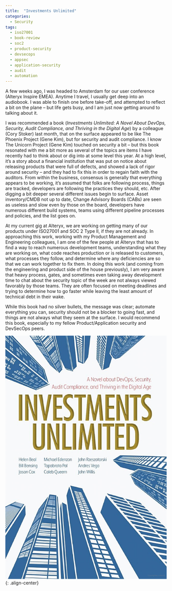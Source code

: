 ```yaml
---
title:  "Investments Unlimited"
categories: 
  - Security
tags:
  - iso27001
  - book-review
  - soc2
  - product-security
  - devsecops
  - appsec
  - application-security
  - audit
  - automation
---
```


A few weeks ago, I was headed to Amsterdam for our user conference (Alteryx Inspire EMEA). Anytime I travel, I usually get deep into an audiobook. I was able to finish one before take-off, and attempted to reflect a bit on the plane – but life gets busy, and I am just now getting around to talking about it.

I was recommended a book (*Investments Unlimited: A Novel About DevOps, Security, Audit Compliance, and Thriving in the Digital Age*) by a colleague (Cory Stoker) last month, that on the surface appeared to be like The Phoenix Project (Gene Kim), but for security and audit compliance. I know The Unicorn Project (Gene Kim) touched on security a bit – but this book resonated with me a bit more as several of the topics are items I have recently had to think about or dig into at some level this year. At a high level, it’s a story about a financial institution that was put on notice about releasing products that were full of defects, and showed a lack of rigor around security – and they had to fix this in order to regain faith with the auditors. From within the business, consensus is generally that everything appears to be working, it’s assumed that folks are following process, things are tracked, developers are following the practices they should, etc. After digging a bit deeper several different issues begin to surface. Asset inventory/CMDB not up to date, Change Advisory Boards (CABs) are seen as useless and slow even by those on the board, developers have numerous different build systems, teams using different pipeline processes and policies, and the list goes on.

At my current gig at Alteryx, we are working on getting many of our products under ISO27001 and SOC 2 Type II, if they are not already. In approaching this work, working with my Product Management and Engineering colleagues, I am one of the few people at Alteryx that has to find a way to reach numerous development teams, understanding what they are working on, what code reaches production or is released to customers, what processes they follow, and determine where any deficiencies are so that we can work together to fix them. In doing this work (and coming from the engineering and product side of the house previously), I am very aware that heavy process, gates, and sometimes even taking away development time to chat about the security topic of the week are not always viewed favorably by those teams. They are often focused on meeting deadlines and trying to determine how to go faster while leaving the least amount of technical debt in their wake.

While this book had no silver bullets, the message was clear; automate everything you can, security should not be a blocker to going fast, and things are not always what they seem at the surface. I would recommend this book, especially to my fellow Product/Application security and DevSecOps peers.

![image-center](/assets/images/investments-unlimited.jpg){: .align-center}